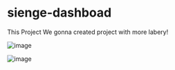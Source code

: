 # sienge-dashboad
This Project We gonna created project with more labery! 


![image](https://github.com/user-attachments/assets/06d61817-a8b8-4a84-8cd7-180105472d40)





![image](https://github.com/user-attachments/assets/78dd8731-1953-4a13-8d08-2e4e74777a6a)




